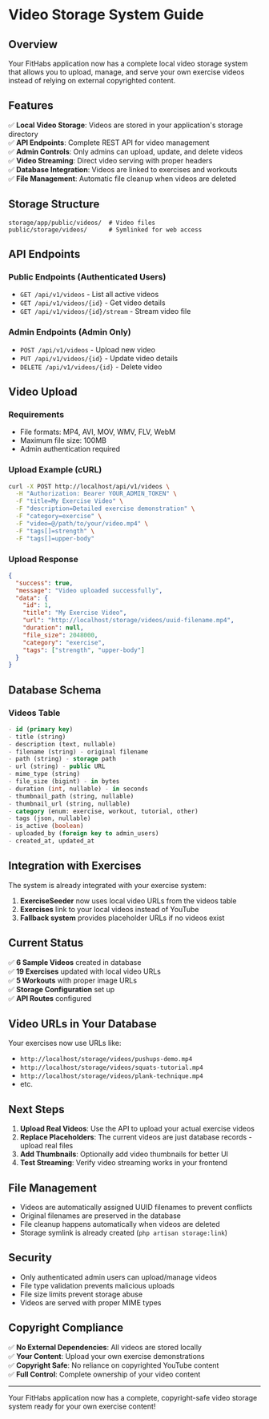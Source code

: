 # Video Storage System Guide

## Overview

Your FitHabs application now has a complete local video storage system that allows you to upload, manage, and serve your own exercise videos instead of relying on external copyrighted content.

## Features

✅ **Local Video Storage**: Videos are stored in your application's storage directory  
✅ **API Endpoints**: Complete REST API for video management  
✅ **Admin Controls**: Only admins can upload, update, and delete videos  
✅ **Video Streaming**: Direct video serving with proper headers  
✅ **Database Integration**: Videos are linked to exercises and workouts  
✅ **File Management**: Automatic file cleanup when videos are deleted

## Storage Structure

```
storage/app/public/videos/  # Video files
public/storage/videos/      # Symlinked for web access
```

## API Endpoints

### Public Endpoints (Authenticated Users)

- `GET /api/v1/videos` - List all active videos
- `GET /api/v1/videos/{id}` - Get video details
- `GET /api/v1/videos/{id}/stream` - Stream video file

### Admin Endpoints (Admin Only)

- `POST /api/v1/videos` - Upload new video
- `PUT /api/v1/videos/{id}` - Update video details
- `DELETE /api/v1/videos/{id}` - Delete video

## Video Upload

### Requirements

- File formats: MP4, AVI, MOV, WMV, FLV, WebM
- Maximum file size: 100MB
- Admin authentication required

### Upload Example (cURL)

```bash
curl -X POST http://localhost/api/v1/videos \
  -H "Authorization: Bearer YOUR_ADMIN_TOKEN" \
  -F "title=My Exercise Video" \
  -F "description=Detailed exercise demonstration" \
  -F "category=exercise" \
  -F "video=@/path/to/your/video.mp4" \
  -F "tags[]=strength" \
  -F "tags[]=upper-body"
```

### Upload Response

```json
{
  "success": true,
  "message": "Video uploaded successfully",
  "data": {
    "id": 1,
    "title": "My Exercise Video",
    "url": "http://localhost/storage/videos/uuid-filename.mp4",
    "duration": null,
    "file_size": 2048000,
    "category": "exercise",
    "tags": ["strength", "upper-body"]
  }
}
```

## Database Schema

### Videos Table

```sql
- id (primary key)
- title (string)
- description (text, nullable)
- filename (string) - original filename
- path (string) - storage path
- url (string) - public URL
- mime_type (string)
- file_size (bigint) - in bytes
- duration (int, nullable) - in seconds
- thumbnail_path (string, nullable)
- thumbnail_url (string, nullable)
- category (enum: exercise, workout, tutorial, other)
- tags (json, nullable)
- is_active (boolean)
- uploaded_by (foreign key to admin_users)
- created_at, updated_at
```

## Integration with Exercises

The system is already integrated with your exercise system:

1. **ExerciseSeeder** now uses local video URLs from the videos table
2. **Exercises** link to your local videos instead of YouTube
3. **Fallback system** provides placeholder URLs if no videos exist

## Current Status

✅ **6 Sample Videos** created in database  
✅ **19 Exercises** updated with local video URLs  
✅ **5 Workouts** with proper image URLs  
✅ **Storage Configuration** set up  
✅ **API Routes** configured

## Video URLs in Your Database

Your exercises now use URLs like:

- `http://localhost/storage/videos/pushups-demo.mp4`
- `http://localhost/storage/videos/squats-tutorial.mp4`
- `http://localhost/storage/videos/plank-technique.mp4`
- etc.

## Next Steps

1. **Upload Real Videos**: Use the API to upload your actual exercise videos
2. **Replace Placeholders**: The current videos are just database records - upload real files
3. **Add Thumbnails**: Optionally add video thumbnails for better UI
4. **Test Streaming**: Verify video streaming works in your frontend

## File Management

- Videos are automatically assigned UUID filenames to prevent conflicts
- Original filenames are preserved in the database
- File cleanup happens automatically when videos are deleted
- Storage symlink is already created (`php artisan storage:link`)

## Security

- Only authenticated admin users can upload/manage videos
- File type validation prevents malicious uploads
- File size limits prevent storage abuse
- Videos are served with proper MIME types

## Copyright Compliance

✅ **No External Dependencies**: All videos are stored locally  
✅ **Your Content**: Upload your own exercise demonstrations  
✅ **Copyright Safe**: No reliance on copyrighted YouTube content  
✅ **Full Control**: Complete ownership of your video content

---

Your FitHabs application now has a complete, copyright-safe video storage system ready for your own exercise content!
